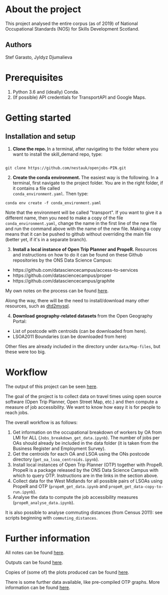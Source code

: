 # About the project
This project analysed the entire corpus (as of 2019) of National Occupational Standards (NOS) for Skills Development Scotland.

## Authors

Stef Garasto, Jyldyz Djumalieva

# Prerequisites
<ol>
<li> Python 3.6 and (ideally) Conda. </li>
<li> (If possible) API credentials for TransportAPI and Google Maps. </li>
</ol>

# Getting started

## Installation and setup
1. <b> Clone the repo. </b> In a terminal, after navigating to the folder where you want to install the skill_demand repo, type:

<code>
git clone https://github.com/nestauk/openjobs-PIN.git
</code>

2. <b> Create the conda environment. </b> The easiest way is the following. In a terminal, first navigate to the project folder. You are in the right folder, if it contains a file called <code> conda_environment.yaml</code>. Then type:

<code>conda env create -f conda_environment.yaml</code>

Note that the environment will be called "transport". If you want to give it a different name, then you need to make a copy of the file <code>conda_environment.yaml</code>, change the name in the first line of the new file and run the command above with the name of the new file. Making a copy means that it can be pushed to github without overriding the main file (better yet, if it's in a separate branch).

3. <b> Install a local instance of Open Trip Planner and PropeR. </b>
Resources and instructions on how to do it can be found on these Github repositories by the ONS Data Science Campus:
<ul>
<li> https://github.com/datasciencecampus/access-to-services </li>
<li> https://github.com/datasciencecampus/proper </li>
<li> https://github.com/datasciencecampus/graphite </li>
</ul>

My own notes on the process can be found <a href="https://docs.google.com/document/d/1i49L1tUjrUdXOATcxlYnvdChUXTQiTfjeBGCMoQ_RCs/edit?usp=sharing">here</a>.

Along the way, there will be the need to install/download many other resources, such as <a href="https://github.com/planarnetwork/dtd2mysql">dtd2mysql</a>.

4. <b>Download geography-related datasets </b> from the Open Geography Portal:
<ul>
<li> List of postcode with centroids (can be downloaded from <a href"https://geoportal.statistics.gov.uk/datasets/ons-postcode-directory-latest-centroids">here</a>). </li>
<li> LSOA2011 Boundaries (can be downloaded from <a href"https://geoportal.statistics.gov.uk/datasets/lower-layer-super-output-areas-december-2011-boundaries-ew-bfc">here</a>) </li>
</ul>

Other files are already included in the directory under <code>data/Map-files</code>, but these were too big.

# Workflow

The output of this project can be seen <a href = "https://productivityinsightsnetwork.co.uk/app/uploads/2019/08/Nesta_regional_skill_mismatch_reportv2.pdf">here</a>.

The goal of the project is to collect data on travel times using open source software (Open Trip Planner, Open Street Map, etc.) and then compute a measure of job accessibility. We want to know how easy it is for people to reach jobs.

The overall workflow is as follows:
1. Get information on the occupational breakdown of workers by OA from LMI for ALL (<code>Jobs_breakdown_get_data.ipynb</code>). The number of jobs per OAs should already be included in the data folder (it is taken from the Business Register and Employment Survey).
2. Get the centroids for each OA and LSOA using the ONs postcode directory (<code>get_oa_lsoa_centroids.ipynb</code>).
3. Install local instances of Open Trip Planner (OTP) together with PropeR. PropeR is a package released by the ONS Data Science Campus with which to query OTP. Instructions are in the links in the section above.
4. Collect data for the West Midlands for all possible pairs of LSOAs using PropeR and OTP (<code>propeR_get_data.ipynb</code> and <code>propeR_get_data-copy-to-run.ipynb</code>).
5. Analyse the data to compute the job accessibility measures (<code>propeR_analyse_data.ipynb</code>).

It is also possible to analyse commuting distances (from Census 2011): see scripts beginning with <code>commuting_distances</code>.

# Further information
All notes can be found <a href="https://drive.google.com/drive/folders/1bzfw-BjZ7KI8tSUjbGck0w_-0s2rgFaP?usp=sharing">here</a>.

Outputs can be found <a href="https://drive.google.com/drive/folders/1G8XdBoeqFmuLYVqarNgtCJ9zC1NCxA6o?usp=sharing">here</a>.

Copies of (some of) the plots produced can be found <a href="https://drive.google.com/drive/folders/1DJAJ_kNalMXaWqE2wJblP4XnSm8hyerx?usp=sharing">here</a>.

There is some further data available, like pre-compiled OTP graphs. More information can be found <a href="https://docs.google.com/document/d/1em3bgZIBo_gqmb9Jis--PegvIrL1nnaPb9p2VriDY_Y/edit?usp=sharing">here</a>.
